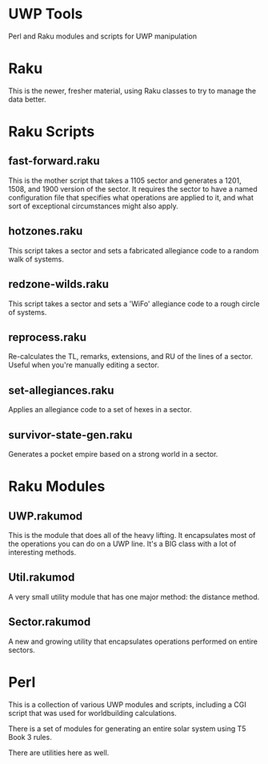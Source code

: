 # UWP Tools
Perl and Raku modules and scripts for UWP manipulation

# Raku
This is the newer, fresher material, using Raku classes to try to manage the data better.

# Raku Scripts

## fast-forward.raku
This is the mother script that takes a 1105 sector and generates a 1201, 1508, and 1900 version of the sector. It requires the sector to have a named configuration file that specifies what operations are applied to it, and what sort of exceptional circumstances might also apply.

## hotzones.raku
This script takes a sector and sets a fabricated allegiance code to a random walk of systems.

## redzone-wilds.raku
This script takes a sector and sets a 'WiFo' allegiance code to a rough circle of systems.

## reprocess.raku
Re-calculates the TL, remarks, extensions, and RU of the lines of a sector.  Useful when you're manually editing a sector.

## set-allegiances.raku
Applies an allegiance code to a set of hexes in a sector.

## survivor-state-gen.raku
Generates a pocket empire based on a strong world in a sector.

# Raku Modules

## UWP.rakumod
This is the module that does all of the heavy lifting.  It encapsulates most of the operations you can do on a UWP line.
It's a BIG class with a lot of interesting methods.

## Util.rakumod
A very small utility module that has one major method: the distance method. 

## Sector.rakumod
A new and growing utility that encapsulates operations performed on entire sectors.



# Perl
This is a collection of various UWP modules and scripts, including a CGI script that was used for worldbuilding calculations.

There is a set of modules for generating an entire solar system using T5 Book 3 rules.

There are utilities here as well.
